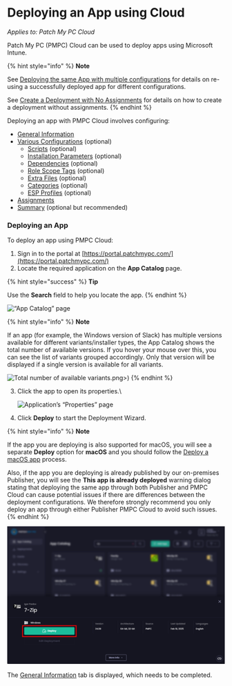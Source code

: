 # Deploying an App using Cloud

_Applies to: Patch My PC Cloud_

Patch My PC (PMPC) Cloud can be used to deploy apps using Microsoft Intune.

{% hint style="info" %}
**Note**

See [Deploying the same App with multiple configurations](../deploy-the-same-app-with-cloud-using-multiple-configurations.md) for details on re-using a successfully deployed app for different configurations.

See [Create a Deployment with No Assignments](../create-a-cloud-deployment-without-assignments.md) for details on how to create a deployment without assignments.
{% endhint %}

Deploying an app with PMPC Cloud involves configuring:

* [General Information](cloud-general-information-deployment-tab.md)
* [Various Configurations](cloud-configurations-deployment-tab/) (optional)
  * [Scripts](cloud-configurations-deployment-tab/cloud-scripts-deployment-tool/) (optional)
  * [Installation Parameters](cloud-configurations-deployment-tab/install-parameters-deployments.md) (optional)
  * [Dependencies](cloud-configurations-deployment-tab/dependencies-deployments.md) (optional)
  * [Role Scope Tags](cloud-configurations-deployment-tab/role-scope-tags-optional.md) (optional)
  * [Extra Files](cloud-configurations-deployment-tab/extra-files-deployments.md) (optional)
  * [Categories](cloud-configurations-deployment-tab/categories-deployments.md) (optional)
  * [ESP Profiles](cloud-configurations-deployment-tab/esp-profiles-deployments.md) (optional)
* [Assignments](cloud-assignments-deployment-tab.md)
* [Summary](cloud-summary-deployment-tab.md) (optional but recommended)

### Deploying an App

To deploy an app using PMPC Cloud:

1. Sign in to the portal at [https://portal.patchmypc.com/](https://portal.patchmypc.com/)
2. Locate the required application on the **App Catalog** page.

{% hint style="success" %}
**Tip**

Use the **Search** field to help you locate the app.
{% endhint %}

![“App Catalog” page](/_images/image%20%28193%29.png "\"App Catalog\" page")

{% hint style="info" %}
**Note**

If an app (for example, the Windows version of Slack) has multiple versions available for different variants/installer types, the App Catalog shows the total number of available versions. If you hover your mouse over this, you can see the list of variants grouped accordingly. Only that version will be displayed if a single version is available for all variants.

![Total number of available variants](/_images/image%20%282471).png>)
{% endhint %}

3.  Click the app to open its properties.\


    ![Application’s “Properties” page](/_images/image%20%28194%29.png "Application’s \"Properties\" page")


4. Click **Deploy** to start the Deployment Wizard.

{% hint style="info" %}
**Note**

If the app you are deploying is also supported for macOS, you will see a separate **Deploy** option for **macOS**  and you should follow the [Deploy a macOS app](../../macos-support-in-cloud/deploy-a-macos-app-in-cloud.md) process.

Also, if the app you are deploying is already published by our on-premises Publisher, you will see the **This app is already deployed** warning dialog stating that deploying the same app through both Publisher and PMPC Cloud can cause potential issues if there are differences between the deployment configurations. We therefore strongly recommend you only deploy an app through either Publisher PMPC Cloud to avoid such issues.
{% endhint %}

![Click &#x22;Deploy&#x22; to start the Deployment Wizard](/_images/image%20%28195%29.png "Click &#x22;Deploy&#x22; to start the Deployment Wizard")

The [General Information](cloud-general-information-deployment-tab.md) tab is displayed, which needs to be completed.

